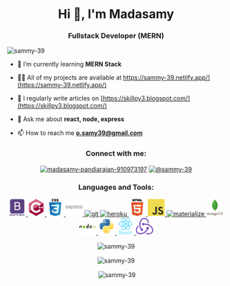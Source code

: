 <h1 align="center">Hi 👋, I'm Madasamy</h1>
<h3 align="center">Fullstack Developer (MERN)</h3>

<p align="left"> <img src="https://komarev.com/ghpvc/?username=sammy-39&label=Profile%20views&color=0e75b6&style=flat" alt="sammy-39" /> </p>

- 🌱 I’m currently learning **MERN Stack**

- 👨‍💻 All of my projects are available at https://sammy-39.netlify.app/](https://sammy-39.netlify.app/)

- 📝 I regularly write articles on [https://skillpy3.blogspot.com/](https://skillpy3.blogspot.com/)

- 💬 Ask me about **react, node, express**

- 📫 How to reach me **o.samy39@gmail.com**

<h3 align="center">Connect with me:</h3>
<p align="center">
<a href="https://linkedin.com/in/madasamy-pandiarajan-910973197" target="blank"><img align="center" src="https://cdn.jsdelivr.net/npm/simple-icons@3.0.1/icons/linkedin.svg" alt="madasamy-pandiarajan-910973197" height="30" width="40" /></a>
<a href="https://medium.com/@sammy-39" target="blank"><img align="center" src="https://cdn.jsdelivr.net/npm/simple-icons@3.0.1/icons/medium.svg" alt="@sammy-39" height="30" width="40" /></a>
</p>

<h3 align="center">Languages and Tools:</h3>
<p align="center"> <a href="https://getbootstrap.com" target="_blank"> <img src="https://raw.githubusercontent.com/devicons/devicon/master/icons/bootstrap/bootstrap-plain-wordmark.svg" alt="bootstrap" width="40" height="40"/> </a> <a href="https://www.w3schools.com/cpp/" target="_blank"> <img src="https://raw.githubusercontent.com/devicons/devicon/master/icons/cplusplus/cplusplus-original.svg" alt="cplusplus" width="40" height="40"/> </a> <a href="https://www.w3schools.com/css/" target="_blank"> <img src="https://raw.githubusercontent.com/devicons/devicon/master/icons/css3/css3-original-wordmark.svg" alt="css3" width="40" height="40"/> </a> <a href="https://expressjs.com" target="_blank"> <img src="https://raw.githubusercontent.com/devicons/devicon/master/icons/express/express-original-wordmark.svg" alt="express" width="40" height="40"/> </a> <a href="https://git-scm.com/" target="_blank"> <img src="https://www.vectorlogo.zone/logos/git-scm/git-scm-icon.svg" alt="git" width="40" height="40"/> </a> <a href="https://heroku.com" target="_blank"> <img src="https://www.vectorlogo.zone/logos/heroku/heroku-icon.svg" alt="heroku" width="40" height="40"/> </a> <a href="https://www.w3.org/html/" target="_blank"> <img src="https://raw.githubusercontent.com/devicons/devicon/master/icons/html5/html5-original-wordmark.svg" alt="html5" width="40" height="40"/> </a> <a href="https://developer.mozilla.org/en-US/docs/Web/JavaScript" target="_blank"> <img src="https://raw.githubusercontent.com/devicons/devicon/master/icons/javascript/javascript-original.svg" alt="javascript" width="40" height="40"/> </a> <a href="https://materializecss.com/" target="_blank"> <img src="https://raw.githubusercontent.com/prplx/svg-logos/5585531d45d294869c4eaab4d7cf2e9c167710a9/svg/materialize.svg" alt="materialize" width="40" height="40"/> </a> <a href="https://www.mongodb.com/" target="_blank"> <img src="https://raw.githubusercontent.com/devicons/devicon/master/icons/mongodb/mongodb-original-wordmark.svg" alt="mongodb" width="40" height="40"/> </a> <a href="https://nodejs.org" target="_blank"> <img src="https://raw.githubusercontent.com/devicons/devicon/master/icons/nodejs/nodejs-original-wordmark.svg" alt="nodejs" width="40" height="40"/> </a> <a href="https://www.python.org" target="_blank"> <img src="https://raw.githubusercontent.com/devicons/devicon/master/icons/python/python-original.svg" alt="python" width="40" height="40"/> </a> <a href="https://reactjs.org/" target="_blank"> <img src="https://raw.githubusercontent.com/devicons/devicon/master/icons/react/react-original-wordmark.svg" alt="react" width="40" height="40"/> </a> <a href="https://redux.js.org" target="_blank"> <img src="https://raw.githubusercontent.com/devicons/devicon/master/icons/redux/redux-original.svg" alt="redux" width="40" height="40"/> </a> </p>

<p align="center"><img align="center" src="https://github-readme-stats.vercel.app/api/top-langs?username=sammy-39&show_icons=true&locale=en&layout=compact" alt="sammy-39" /></p>

<p align="center"><img align="center" src="https://github-readme-streak-stats.herokuapp.com/?user=sammy-39&" alt="sammy-39" /></p>

<p align="center">&nbsp;<img align="center" src="https://github-readme-stats.vercel.app/api?username=sammy-39&show_icons=true&locale=en" alt="sammy-39" /></p>

